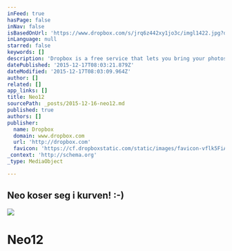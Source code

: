 ```yaml
---
inFeed: true
hasPage: false
inNav: false
isBasedOnUrl: 'https://www.dropbox.com/s/jrq6z442xy1jo3c/imgl1422.jpg?dl=0'
inLanguage: null
starred: false
keywords: []
description: 'Dropbox is a free service that lets you bring your photos, docs, and videos anywhere and share them easily. Never email yourself a file again!'
datePublished: '2015-12-17T08:03:21.879Z'
dateModified: '2015-12-17T08:03:09.964Z'
author: []
related: []
app_links: []
title: Neo12
sourcePath: _posts/2015-12-16-neo12.md
published: true
authors: []
publisher:
  name: Dropbox
  domain: www.dropbox.com
  url: 'http://dropbox.com'
  favicon: 'https://cf.dropboxstatic.com/static/images/favicon-vflk5FiAC.ico'
_context: 'http://schema.org'
_type: MediaObject

---
```

<article style=""><h1>Neo koser seg i kurven! :-)</h1><img src="https://s3-us-west-2.amazonaws.com/the-grid-img/p/0c15b086f30d0f959c156bb087594db85f010451.jpg" /></article>

# Neo12